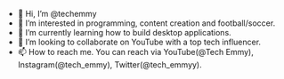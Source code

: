- 👋 Hi, I’m @techemmy
- 👀 I’m interested in programming, content creation and football/soccer.
- 🌱 I’m currently learning how to build desktop applications.
- 💞️ I’m looking to collaborate on YouTube with a top tech influencer.
- 📫 How to reach me. You can reach via YouTube(@Tech Emmy), Instagram(@tech_emmy), Twitter(@tech_emmyy).

<!---
techemmy/techemmy is a ✨ special ✨ repository because its `README.md` (this file) appears on your GitHub profile.
You can click the Preview link to take a look at your changes.
--->
